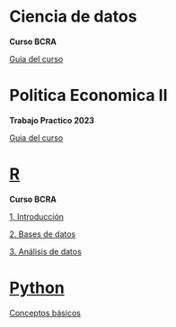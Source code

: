 # Ciencia de datos  

**Curso BCRA**   

[Guia del curso](https://msangia.github.io/CienciaDatos/index.html "Guia completa.")

# Politica Economica II

**Trabajo Practico 2023** 

[Guia del curso](https://msangia.github.io/NotasTP/index.html "Guia completa.")    

# [R](https://cran.r-project.org/) 

**Curso BCRA**   

[1. Introducción](https://msangia.github.io/R/intro.html "Conceptos basicos. Objetos.")

[2. Bases de datos](https://msangia.github.io/R/basedatos.html "Manipulacion de base de datos.")

[3. Análisis de datos](https://msangia.github.io/R/analisis.html "Analisis basico de datos.")

# [Python](https://www.anaconda.com/)

[Conceptos básicos](https://msangia.github.io/Python/python.html "Pagina en desarrollo.")   

